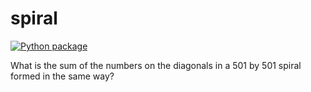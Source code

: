 # spiral

[![Python package](https://github.com/vcu-liuv/spiral/actions/workflows/pytest.yml/badge.svg)](https://github.com/vcu-liuv/spiral/actions/workflows/pytest.yml)

What is the sum of the numbers on the diagonals in a 501 by 501 spiral formed in the same way?
